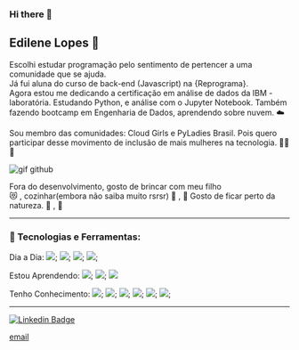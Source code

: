 ### Hi there 👋

## Edilene Lopes 🎲


Escolhi estudar programação pelo sentimento de pertencer a uma comunidade que se ajuda.<br>
Já fui aluna do curso de back-end (Javascript) na {Reprograma}.<br>
Agora estou me dedicando a certificação em análise de dados da IBM - laboratória.
Estudando Python, e análise com o Jupyter Notebook.
Também fazendo bootcamp em Engenharia de Dados, aprendendo sobre nuvem. ☁️

Sou membro das comunidades: Cloud Girls e PyLadies Brasil.  Pois quero participar desse movimento de inclusão de mais mulheres na tecnologia.   	🙆‍♀️ 	💪 

![gif github](https://user-images.githubusercontent.com/60043558/100880849-02161700-348c-11eb-9ce9-0e9debe94f74.gif)


Fora do desenvolvimento, gosto de brincar com meu filho   
😻 	, cozinhar(embora não saiba muito rsrsr) 	🍰  ,  🍝 
Gosto de ficar perto da natureza. :deciduous_tree: , :blossom:

-----


###  🚀 Tecnologias e Ferramentas:

Dia a Dia: 
<img src = "https://img.shields.io/badge/-Python-black?logoColor=green&style=flat-square&logo=Python">;
<img src = "https://img.shields.io/badge/-SqlServer-red">;
<img src = "https://img.shields.io/badge/-Pandas-black?style=flat-square&logo=Pandas">;
<img src = "https://img.shields.io/badge/-Numpy-black?style=flat-square&logo=Numpy">;

Estou Aprendendo:
<img src = "https://img.shields.io/badge/-Azure-blue">;
<img src = "https://img.shields.io/badge/-Power%20Bi-yellow">;
<img src = "https://img.shields.io/badge/-Azure-orange">


Tenho Conhecimento: 
<img src = "https://img.shields.io/badge/-GITHUB-brightgreen">;
<img src ="https://img.shields.io/badge/-npm-red">;
<img src = "https://img.shields.io/badge/-Node.Js-blue">;
<img src = "https://img.shields.io/badge/-express-lightgrey">;
<img src = "https://img.shields.io/badge/-Nodemoon-green">;
<img src = "https://img.shields.io/badge/-MongoDb-orange">;




-----


[![Linkedin Badge](https://img.shields.io/badge/-LinkedIn-blue?style=flat-square&logo=Linkedin&logoColor=white&link=https://www.linkedin.com/in/fagnerpsantos/)](https://www.linkedin.com/in/edilene-lopes/)

[email](https://www.lopes_edi@yahoo.com.br)

<!--
**EdileneLopes/edilenelopes** is a ✨ _special_ ✨ repository because its `README.md` (this file) appears on your GitHub profile.

Here are some ideas to get you started:

- 🔭 I’m currently working on ...
- 🌱 I’m currently learning ...
- 👯 I’m looking to collaborate on ...
- 🤔 I’m looking for help with ...
- 💬 Ask me about ...
- 📫 How to reach me: ...
- 😄 Pronouns: ...
- ⚡ Fun fact: ...
-->

